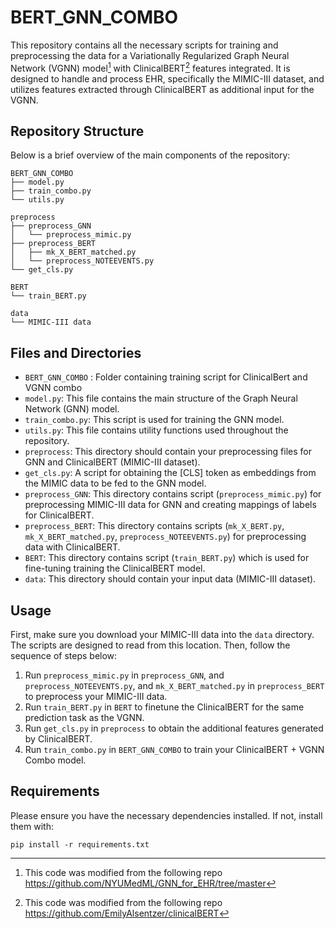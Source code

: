 # BERT_GNN_COMBO

This repository contains all the necessary scripts for training and preprocessing the data for a Variationally Regularized Graph Neural Network (VGNN) model[^1] with ClinicalBERT[^2] features integrated. It is designed to handle and process EHR, specifically the MIMIC-III dataset, and utilizes features extracted through ClinicalBERT as additional input for the VGNN.

## Repository Structure

Below is a brief overview of the main components of the repository:

```
BERT_GNN_COMBO
├── model.py
├── train_combo.py
└── utils.py

preprocess
├── preprocess_GNN
│   └── preprocess_mimic.py
├── preprocess_BERT
│   ├── mk_X_BERT_matched.py
│   └── preprocess_NOTEEVENTS.py
└── get_cls.py

BERT
└── train_BERT.py

data
└── MIMIC-III data
```

## Files and Directories
- `BERT_GNN_COMBO` : Folder containing training script for ClinicalBert and VGNN combo
- `model.py`: This file contains the main structure of the Graph Neural Network (GNN) model.
- `train_combo.py`: This script is used for training the GNN model.
- `utils.py`: This file contains utility functions used throughout the repository.
- `preprocess`: This directory should contain your preprocessing files for GNN and ClinicalBERT (MIMIC-III dataset).
- `get_cls.py`: A script for obtaining the [CLS] token as embeddings from the MIMIC data to be fed to the GNN model.
- `preprocess_GNN`: This directory contains script (`preprocess_mimic.py`) for preprocessing MIMIC-III data for GNN and creating mappings of labels for ClinicalBERT.
- `preprocess_BERT`: This directory contains scripts (`mk_X_BERT.py`, `mk_X_BERT_matched.py`, `preprocess_NOTEEVENTS.py`) for preprocessing data with ClinicalBERT.
- `BERT`: This directory contains script (`train_BERT.py`) which is used for fine-tuning training the ClinicalBERT model.
- `data`: This directory should contain your input data (MIMIC-III dataset).

## Usage

First, make sure you download your MIMIC-III data into the `data` directory. The scripts are designed to read from this location. Then, follow the sequence of steps below:

1. Run `preprocess_mimic.py` in `preprocess_GNN`, and `preprocess_NOTEEVENTS.py`, and `mk_X_BERT_matched.py` in `preprocess_BERT` to preprocess your MIMIC-III data.
2. Run `train_BERT.py` in `BERT` to finetune the ClinicalBERT for the same prediction task as the VGNN.
3. Run `get_cls.py` in `preprocess` to obtain the additional features generated by ClinicalBERT.
4. Run `train_combo.py` in `BERT_GNN_COMBO` to train your ClinicalBERT + VGNN Combo model.

## Requirements

Please ensure you have the necessary dependencies installed. If not, install them with:
```
pip install -r requirements.txt
```

[^1]: This code was modified from the following repo https://github.com/NYUMedML/GNN_for_EHR/tree/master
[^2]: This code was modified from the following repo https://github.com/EmilyAlsentzer/clinicalBERT
